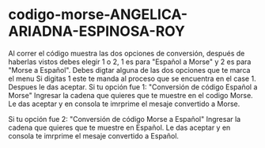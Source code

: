 # codigo-morse-ANGELICA-ARIADNA-ESPINOSA-ROY
Al correr el código muestra las dos opciones de conversión, después de haberlas vistos debes elegir 1 o 2, 1 es para "Español a Morse" y 2 es para "Morse a Español".
Debes digtar alguna de las dos opciones que te marca el menu Si digitas 1 este te manda al proceso que se encuentra en el case 1. 
Despues le das aceptar. 
Si tu opción fue 1:
    "Conversión de código Español a Morse" 
  Ingresar la cadena que quieres que te muestre en el codigo Morse. 
  Le das aceptar y en consola te imrprime el mesaje convertido a Morse.

Si tu opción fue 2:
    "Conversión de código Morse a Español" 
  Ingresar la cadena que quieres que te muestre en Español. 
  Le das aceptar y en consola te imrprime el mesaje convertido a Español.


